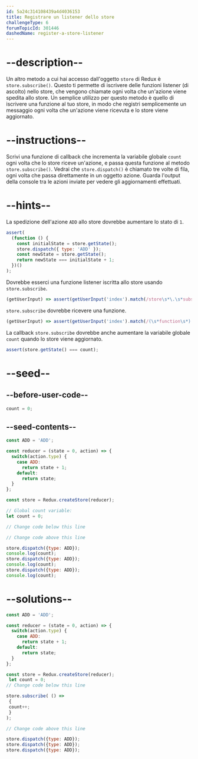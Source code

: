```yaml
---
id: 5a24c314108439a4d4036153
title: Registrare un listener dello store
challengeType: 6
forumTopicId: 301446
dashedName: register-a-store-listener
---
```


# --description--

Un altro metodo a cui hai accesso dall'oggetto `store` di Redux è `store.subscribe()`. Questo ti permette di iscrivere delle funzioni listener (di ascolto) nello store, che vengono chiamate ogni volta che un'azione viene spedita allo store. Un semplice utilizzo per questo metodo è quello di iscrivere una funzione al tuo store, in modo che registri semplicemente un messaggio ogni volta che un'azione viene ricevuta e lo store viene aggiornato.

# --instructions--

Scrivi una funzione di callback che incrementa la variabile globale `count` ogni volta che lo store riceve un'azione, e passa questa funzione al metodo `store.subscribe()`. Vedrai che `store.dispatch()` è chiamato tre volte di fila, ogni volta che passa direttamente in un oggetto azione. Guarda l'output della console tra le azioni inviate per vedere gli aggiornamenti effettuati.

# --hints--

La spedizione dell'azione `ADD` allo store dovrebbe aumentare lo stato di `1`.

```js
assert(
  (function () {
    const initialState = store.getState();
    store.dispatch({ type: 'ADD' });
    const newState = store.getState();
    return newState === initialState + 1;
  })()
);
```

Dovrebbe esserci una funzione listener iscritta allo store usando `store.subscribe`.

```js
(getUserInput) => assert(getUserInput('index').match(/store\s*\.\s*subscribe\(/gm));
```

`store.subscribe` dovrebbe ricevere una funzione.

```js
(getUserInput) => assert(getUserInput('index').match(/(\s*function\s*)|(\s*\(\s*\)\s*=>)/gm)) 
```

La callback `store.subscribe` dovrebbe anche aumentare la variabile globale `count` quando lo store viene aggiornato.

```js
assert(store.getState() === count);
```

# --seed--

## --before-user-code--

```js
count = 0;
```

## --seed-contents--

```js
const ADD = 'ADD';

const reducer = (state = 0, action) => {
  switch(action.type) {
    case ADD:
      return state + 1;
    default:
      return state;
  }
};

const store = Redux.createStore(reducer);

// Global count variable:
let count = 0;

// Change code below this line

// Change code above this line

store.dispatch({type: ADD});
console.log(count);
store.dispatch({type: ADD});
console.log(count);
store.dispatch({type: ADD});
console.log(count);
```

# --solutions--

```js
const ADD = 'ADD';

const reducer = (state = 0, action) => {
  switch(action.type) {
    case ADD:
      return state + 1;
    default:
      return state;
  }
};

const store = Redux.createStore(reducer);
 let count = 0;
// Change code below this line

store.subscribe( () =>
 {
 count++;
 }
);

// Change code above this line

store.dispatch({type: ADD});
store.dispatch({type: ADD});
store.dispatch({type: ADD});
```
